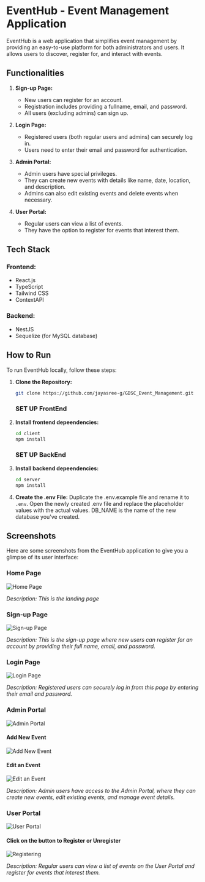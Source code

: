 # EventHub - Event Management Application

EventHub is a web application that simplifies event management by providing an easy-to-use platform for both administrators and users. It allows users to discover, register for, and interact with events.

## Functionalities

1. **Sign-up Page:**

   - New users can register for an account.
   - Registration includes providing a fullname, email, and password.
   - All users (excluding admins) can sign up.

2. **Login Page:**

   - Registered users (both regular users and admins) can securely log in.
   - Users need to enter their email and password for authentication.

3. **Admin Portal:**

   - Admin users have special privileges.
   - They can create new events with details like name, date, location, and description.
   - Admins can also edit existing events and delete events when necessary.

4. **User Portal:**
   - Regular users can view a list of events.
   - They have the option to register for events that interest them.

## Tech Stack
### Frontend:
- React.js
- TypeScript
- Tailwind CSS
- ContextAPI
### Backend:
- NestJS
- Sequelize (for MySQL database)

## How to Run
To run EventHub locally, follow these steps:

1. **Clone the Repository:**
   ```bash
   git clone https://github.com/jayasree-g/GDSC_Event_Management.git
   ```
   ### SET UP FrontEnd
2. **Install frontend depeendencies:**
    ```bash
   cd client
   npm install
   ```
   ### SET UP BackEnd
3. **Install backend depeendencies:**
   ```bash
   cd server
   npm install
   ```

4. **Create the .env File:**
   Duplicate the .env.example file and rename it to `.env`. Open the newly created .env file and replace the placeholder values with the actual values. DB_NAME is the name of the new database you've created.

## Screenshots

Here are some screenshots from the EventHub application to give you a glimpse of its user interface:

### Home Page

![Home Page](https://github.com/jayasree-g/GDSC_Event_Management/assets/105725585/4972e14c-f1ef-46ef-bfb7-438e88ab03dd)

*Description: This is the landing page*

### Sign-up Page

![Sign-up Page](https://github.com/jayasree-g/GDSC_Event_Management/assets/105725585/5f8ff76f-0924-4113-9d28-aa3fe282ab59)


*Description: This is the sign-up page where new users can register for an account by providing their full name, email, and password.*

### Login Page

![Login Page](https://github.com/jayasree-g/GDSC_Event_Management/assets/105725585/7c67c52d-72f6-4113-bcee-a72cb081517a)


*Description: Registered users can securely log in from this page by entering their email and password.*

### Admin Portal

![Admin Portal](https://github.com/jayasree-g/GDSC_Event_Management/assets/105725585/12f6d774-218d-4863-895f-5d69ebc2c3d9)

#### Add New Event
![Add New Event](https://github.com/jayasree-g/GDSC_Event_Management/assets/105725585/e58e9d14-0eae-4ebf-8ff4-dbd98378532d)

#### Edit an Event
![Edit an Event](https://github.com/jayasree-g/GDSC_Event_Management/assets/105725585/0d6c5bca-fdbc-4ec4-8284-9423e3b1b3b5)


*Description: Admin users have access to the Admin Portal, where they can create new events, edit existing events, and manage event details.*

### User Portal

![User Portal](https://github.com/jayasree-g/GDSC_Event_Management/assets/105725585/e2f7e8c4-ac5c-434c-beb8-36a43e4d72be)

#### Click on the button to Register or Unregister
![Registering](https://github.com/jayasree-g/GDSC_Event_Management/assets/105725585/1f5eb9ef-ecdc-461a-b131-d6f90bd40a6b)


*Description: Regular users can view a list of events on the User Portal and register for events that interest them.*
